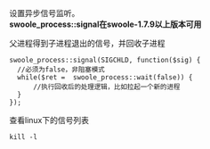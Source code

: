 设置异步信号监听。  
**swoole_process::signal在swoole-1.7.9以上版本可用**

父进程得到子进程退出的信号，并回收子进程

~~~
swoole_process::signal(SIGCHLD, function($sig) {
  //必须为false，非阻塞模式
  while($ret =  swoole_process::wait(false)) {
      //执行回收后的处理逻辑，比如拉起一个新的进程
  }
});
~~~
    
 查看linux下的信号列表
```
kill -l
```